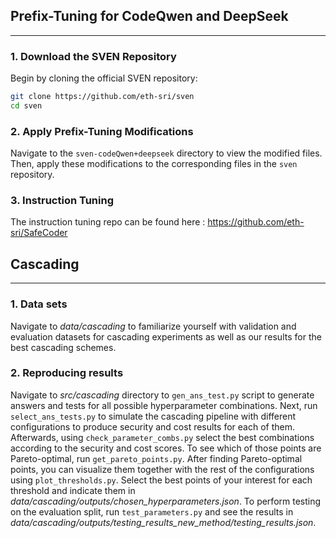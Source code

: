 ## Prefix-Tuning for CodeQwen and DeepSeek
---

### 1. Download the SVEN Repository

Begin by cloning the official SVEN repository:

```bash
git clone https://github.com/eth-sri/sven
cd sven
```


### 2. Apply Prefix-Tuning Modifications

Navigate to the `sven-codeQwen+deepseek` directory to view the modified files.  
Then, apply these modifications to the corresponding files in the `sven` repository.


### 3. Instruction Tuning 

The instruction tuning repo can be found here : https://github.com/eth-sri/SafeCoder

## Cascading
---

### 1. Data sets

Navigate to *data/cascading* to familiarize yourself with validation and evaluation datasets for cascading experiments as well as our results for the best cascading schemes.

### 2. Reproducing results

Navigate to *src/cascading* directory to `gen_ans_test.py` script to generate answers and tests for all possible hyperparameter combinations. Next, run `select_ans_tests.py` to simulate the cascading pipeline with different configurations to produce security and cost results for each of them. Afterwards, using `check_parameter_combs.py` select the best combinations according to the security and cost scores. To see which of those points are Pareto-optimal, run `get_pareto_points.py`. After finding Pareto-optimal points, you can visualize them together with the rest of the configurations using `plot_thresholds.py`. Select the best points of your interest for each threshold and indicate them in *data/cascading/outputs/chosen_hyperparameters.json*. To perform testing on the evaluation split, run `test_parameters.py` and see the results in *data/cascading/outputs/testing_results_new_method/testing_results.json*.

